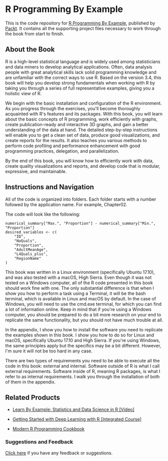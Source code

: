 # R Programming By Example
This is the code repository for [R Programming By Example](https://www.packtpub.com/application-development/r-programming-example?utm_source=github&utm_medium=repository&utm_campaign=9781788292542), published by [Packt](https://www.packtpub.com/?utm_source=github). It contains all the supporting project files necessary to work through the book from start to finish.
## About the Book
R is a high-level statistical language and is widely used among statisticians and data miners to develop analytical applications. Often, data analysis people with great analytical skills lack solid programming knowledge and are unfamiliar with the correct ways to use R. Based on the version 3.4, this book will help you develop strong fundamentals when working with R by taking you through a series of full representative examples, giving you a holistic view of R.

We begin with the basic installation and configuration of the R environment. As you progress through the exercises, you'll become thoroughly acquainted with R's features and its packages. With this book, you will learn about the basic concepts of R programming, work efficiently with graphs, create publication-ready and interactive 3D graphs, and gain a better understanding of the data at hand. The detailed step-by-step instructions will enable you to get a clean set of data, produce good visualizations, and create reports for the results. It also teaches you various methods to perform code profiling and performance enhancement with good programming practices, delegation, and parallelization.

By the end of this book, you will know how to efficiently work with data, create quality visualizations and reports, and develop code that is modular, expressive, and maintainable.
## Instructions and Navigation
All of the code is organized into folders. Each folder starts with a number followed by the application name. For example, Chapter02.



The code will look like the following:
```
numerical_summary["Max.", "Proportion"] - numerical_summary["Min.", "Proportion"] 
desired_variables <- c( 
    "ID", 
    "NoQuals", 
    "Proportion", 
    "AdultMeanAge", 
    "L4Quals_plus", 
    "RegionName" 
) 
```

This book was written in a Linux environment (specifically Ubuntu 17.10), and was also tested with a macOS, High Sierra. Even though it was not tested on a Windows computer, all of the R code presented in this book should work fine with one. The only substantial difference is that when I show you how to perform a task using a Terminal, it will be the bash terminal, which is available in Linux and macOS by default. In the case of Windows, you will need to use the cmd.exe terminal, for which you can find a lot of information online. Keep in mind that if you're using a Windows computer, you should be prepared to do a bit more research on your end to replicate the same functionality, but you should not have much trouble at all.

In the appendix, I show you how to install the software you need to replicate the examples shown in this book. I show you how to do so for Linux and macOS, specifically Ubuntu 17.10 and High Sierra. If you're using Windows, the same principles apply but the specifics may be a bit different. However, I'm sure it will not be too hard in any case.

There are two types of requirements you need to be able to execute all the code in this book: external and internal. Software outside of R is what I call external requirements. Software inside of R, meaning R packages, is what I refer to as internal requirements. I walk you through the installation of both of them in the appendix.

## Related Products
* [Learn By Example: Statistics and Data Science in R [Video]](https://www.packtpub.com/application-development/learn-example-statistics-and-data-science-r-video?utm_source=github&utm_medium=repository&utm_campaign=9781788996877)

* [Getting Started with Deep Learning with R [Integrated Course]](https://www.packtpub.com/application-development/getting-started-deep-learning-r-integrated-course?utm_source=github&utm_medium=repository&utm_campaign=9781788399029)

* [Modern R Programming Cookbook](https://www.packtpub.com/application-development/modern-r-programming-cookbook?utm_source=github&utm_medium=repository&utm_campaign=9781787129054)

### Suggestions and Feedback
[Click here](https://docs.google.com/forms/d/e/1FAIpQLSe5qwunkGf6PUvzPirPDtuy1Du5Rlzew23UBp2S-P3wB-GcwQ/viewform) if you have any feedback or suggestions.

